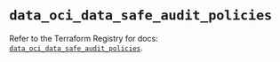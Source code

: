 # `data_oci_data_safe_audit_policies`

Refer to the Terraform Registry for docs: [`data_oci_data_safe_audit_policies`](https://registry.terraform.io/providers/hashicorp/oci/7.19.0/docs/data-sources/data_safe_audit_policies).
